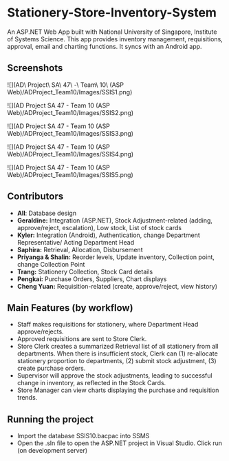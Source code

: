 # Stationery-Store-Inventory-System
An ASP.NET Web App built with National University of Singapore, Institute of Systems Science. 
This app provides inventory management, requisitions, approval, email and charting functions. It syncs with an Android app.

## Screenshots
![](AD\ Project\ SA\ 47\ -\ Team\ 10\ (ASP Web)/ADProject_Team10/Images/SSIS1.png)

![](AD Project SA 47 - Team 10 (ASP Web)/ADProject_Team10/Images/SSIS2.png)

![](AD Project SA 47 - Team 10 (ASP Web)/ADProject_Team10/Images/SSIS3.png)

![](AD Project SA 47 - Team 10 (ASP Web)/ADProject_Team10/Images/SSIS4.png)

![](AD Project SA 47 - Team 10 (ASP Web)/ADProject_Team10/Images/SSIS5.png)

## Contributors
- **All**: Database design
- **Geraldine:** Integration (ASP.NET), Stock Adjustment-related (adding, approve/reject, escalation), Low stock, List of stock cards
- **Kyler:** Integration (Android), Authentication, change Department Representative/ Acting Department Head
- **Saphira:** Retrieval, Allocation, Disbursement
- **Priyanga & Shalin:** Reorder levels, Update inventory, Collection point, change Collection Point
- **Trang:** Stationery Collection, Stock Card details
- **Pengkai:** Purchase Orders, Suppliers, Chart displays
- **Cheng Yuan:** Requisition-related (create, approve/reject, view history)

## Main Features (by workflow)
- Staff makes requisitions for stationery, where Department Head approve/rejects.
- Approved requisitions are sent to Store Clerk.
- Store Clerk creates a summarized Retrieval list of all stationery from all departments. When there is insufficient stock, Clerk can (1) re-allocate stationery proportion to departments, (2) submit stock adjustment, (3) create purchase orders.
- Supervisor will approve the stock adjustments, leading to successful change in inventory, as reflected in the Stock Cards.
- Store Manager can view charts displaying the purchase and requisition trends.

## Running the project
- Import the database SSIS10.bacpac into SSMS 
- Open the .sln file to open the ASP.NET project in Visual Studio. Click run (on development server)
